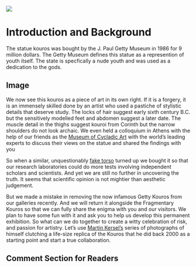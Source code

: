<a href="https://juncture-digital.org"><img src="https://juncture-digital.org/images/ve-button.png"></a>

<param ve-config 
       title="Getty Confindential"
       author="Isabelle Woodward and Jacquelyn Fielding"
       banner="https://pbs.twimg.com/media/FkgFXTBUcAAmz8M?format=png&name=large" 
       layout="vertical">

<!-- Entities discussed throughout the essay are typically defined before the essay text and
     are thus available in all text.  Entity identifiers (QIDs) can be found in either
     Wikipedia or Wikidata (https://www.wikidata.org)> -->
<param ve-entity eid="Q185372"> <!-- Girl with a Pearl Earring painting -->
<param ve-entity eid="Q41264"> <!-- Johannes Vermeer -->
<param ve-entity eid="Q221092"> <!-- Mauritshuis -->

# Introduction and Background
 
 The statue kouros was bought by the J. Paul Getty Museum in 1986 for 9 million dollars. The Getty Museum defines this statue as a represention of youth itself. The state is specfically a nude youth and was used as a dedication to the gods. 
<param ve-image 
       manifest="https://pbs.twimg.com/media/Fk_2N2dWIAEAzwU?format=jpg&name=900x900">
       

## Image

We now see this kouros as a piece of art in its own right. If it is a forgery, it is an immensely skilled done by an artist who used a pastiche of stylistic details that deserve study. The locks of hair suggest early sixth century B.C. but the sensitively modelled feet and abdomen suggest a later date. The muscle detail in the thighs suggest kouroi from Corinth but the narrow shoulders do not look archaic. We even held a colloquium in Athens with the help of our friends as the [Museum of Cycladic Art](https://cycladic.gr/en) with the world’s leading experts to discuss their views on the statue and shared the findings with you 

So when a similar, unquestionably [fake torso](https://www.getty.edu/art/collection/object/103WHK) turned up we bought it so that our research laboratories could do more tests involving independent scholars and scientists. And yet we are still no further in uncovering the truth. It seems that scientific opinion is not mightier than aesthetic judgement.

But we made a mistake in removing the now infamous Getty Kouros from our galleries recently. And we will return it alongside the Fragmentary Kouros so that we can fully share the enigma with you and our visitors. We plan to have some fun with it and ask you to help us develop this permanent exhibition. So what can we do together to create a witty celebration of risk, and passion for artistry. Let’s use [Martin Kersel’s](https://ocula.com/artists/martin-kersels/) series of photographs of himself clutching a life-size replica of the Kouros that he did back 2000 as a starting point and start a true collaboration.
<param ve-image 
       label="Statue of Kouros " 
       description="Photo of Getty Museum's Statue of Kouros" 
       license="public domain" 
       url="https://pbs.twimg.com/media/Fk_2N2dWIAEAzwU?format=jpg&name=900x900">


## Comment Section for Readers

<param ve-image 
       manifest="https://iiif.juncture-digital.org/manifest/6dd738aed85597cac540ad31dd5818e86ef7f2918c7b43a9eb3123d5538e6e4c">
<param ve-map center="Q36600" zoom="11">


  
  
